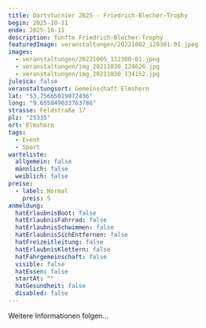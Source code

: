 ```yaml
---
title: Dartsturnier 2025 - Friedrich-Blecher-Trophy
begin: 2025-10-11
ende: 2025-10-11
description: fünfte Friedrich-Blecher-Trophy
featuredImage: veranstaltungen/20221002_120301-01.jpeg
images:
  - veranstaltungen/20221005_112300-01.jpeg
  - veranstaltungen/img_20211030_124626.jpg
  - veranstaltungen/img_20211030_134152.jpg
juleica: false
veranstaltungsort: Gemeinschaft Elmshorn
lat: "53.75665019072436"
long: "9.655049033763786"
strasse: Feldstraße 17
plz: "25335"
ort: Elmshorn
tags:
  - Event
  - Sport
warteliste:
  allgemein: false
  männlich: false
  weiblich: false
preise:
  - label: Normal
    preis: 5
anmeldung:
  hatErlaubnisBoot: false
  hatErlaubnisFahrrad: false
  hatErlaubnisSchwimmen: false
  hatErlaubnisSichEntfernen: false
  hatFreizeitleitung: false
  hatErlaubnisKlettern: false
  hatFahrgemeinschaft: false
  visible: false
  hatEssen: false
  startAt: ""
  hatGesundheit: false
  disabled: false
---
```

Weitere Informationen folgen...